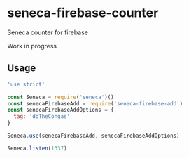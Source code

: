 # seneca-firebase-counter
Seneca counter for firebase

Work in progress

## Usage

```javascript
'use strict'

const Seneca = require('seneca')()
const senecaFirebaseAdd = require('seneca-firebase-add')
const senecaFirebaseAddOptions = {
  tag: 'doTheCongas'
}

Seneca.use(senecaFirebaseAdd, senecaFirebaseAddOptions)

Seneca.listen(1337)

```
